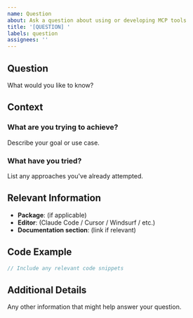 ```yaml
---
name: Question
about: Ask a question about using or developing MCP tools
title: '[QUESTION] '
labels: question
assignees: ''
---
```


## Question

What would you like to know?

## Context

### What are you trying to achieve?

Describe your goal or use case.

### What have you tried?

List any approaches you've already attempted.

## Relevant Information

- **Package**: (if applicable)
- **Editor**: (Claude Code / Cursor / Windsurf / etc.)
- **Documentation section**: (link if relevant)

## Code Example

```typescript
// Include any relevant code snippets
```

## Additional Details

Any other information that might help answer your question.
